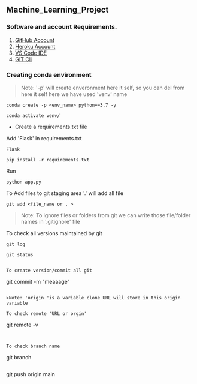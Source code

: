 ## Machine_Learning_Project

### Software and account Requirements.

1. [GitHub Account](https://github.com/)
2. [Heroku Account](https://id.heroku.com/login)
3. [VS Code IDE](https://code.visualstudio.com/download)
4. [GIT Cli](https://git-scm.com/downloads)

### Creating conda environment

>Note: '-p' will create enveronment here it self, so you can del from here it self here we have used 'venv' name
```
conda create -p <env_name> python==3.7 -y
```
    
```
conda activate venv/
```

* Create a requirements.txt file

Add 'Flask' in requirements.txt 
```
Flask
```

```
pip install -r requirements.txt
```

Run
```
python app.py
```


To Add files to git staging area '.' will add all file
```
git add <file_name or . > 
```

>Note: To ignore files or folders from git we can write those file/folder names in '.gitignore' file


To check all versions maintained by git
```
git log
```        

```
git status


To create version/commit all git
```
git commit -m "meaaage"
```

>Note: 'origin 'is a variable clone URL will store in this origin variable 

To check remote 'URL or orgin'
```
git remote -v 
```


To check branch name
```
git branch 
```

```
git push origin main
```


